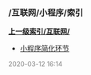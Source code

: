 ### /互联网/小程序/索引


**[上一级索引/互联网/](/互联网/)**

- [小程序简化环节](/互联网/小程序/小程序简化环节)


<font size=2 color='grey'> 2020-03-12 16:14 </font>


